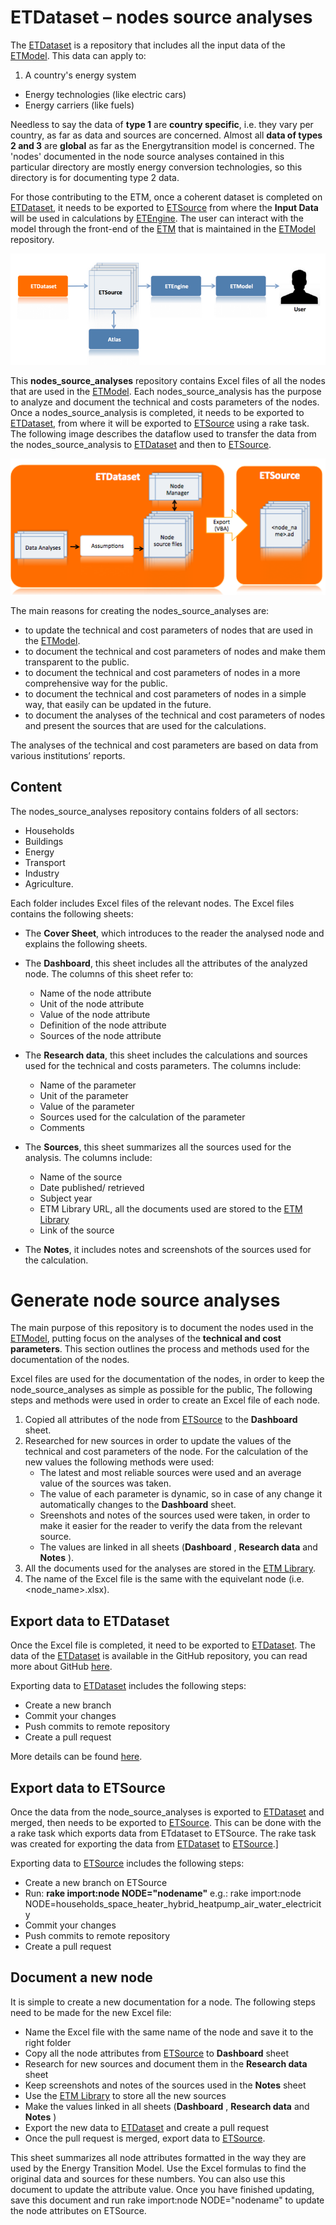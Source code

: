 # ETDataset – nodes source analyses

The [ETDataset](https://github.com/quintel/etdataset-public) is a repository that includes all the input data of the [ETModel](https://github.com/quintel/etmodel). This data can apply to:

1. A country's energy system 
- Energy technologies (like electric cars)
- Energy carriers (like fuels)

Needless to say the data of **type 1** are **country specific**, i.e. they vary per country, as far as data and sources are concerned. Almost all **data of types 2 and 3** are **global** as far as the Energytransition model is concerned. The 'nodes' documented in the node source analyses contained in this particular directory are mostly energy conversion technologies, so this directory is for documenting type 2 data. 

For those contributing to the ETM, once a coherent dataset is completed on [ETDataset](https://github.com/quintel/etdataset-public), it needs to be exported to [ETSource](https://github.com/quintel/etsource) from where the **Input Data** will be used in calculations by [ETEngine](https://github.com/quintel/etengine). The user can interact with the model through the front-end of the [ETM](http://www.et-model.com) that is maintained in the [ETModel](https://github.com/quintel/etmodel) repository.

![ETDataset dataflow](../documentation/ETDataset_dataflow.png)

This **nodes\_source\_analyses** repository contains Excel files of all the nodes that are used in the [ETModel](https://github.com/quintel/etmodel). Each nodes\_source\_analysis has the purpose to analyze and document the technical and costs parameters of the nodes. Once a nodes\_source\_analysis is completed, it needs to be exported to [ETDataset](https://github.com/quintel/etdataset), from where it will be exported to [ETSource](https://github.com/quintel/etsource) using a rake task. The following image describes the dataflow used to transfer the data from the nodes\_source\_analysis to [ETDataset](https://github.com/quintel/etdataset-public) and then to [ETSource](https://github.com/quintel/etsource).

![node_source_analysis dataflow](../documentation/node_source_analyses.png)

The main reasons for creating the nodes\_source\_analyses are:

- 	to update the technical and cost parameters of nodes that are used in the [ETModel](https://github.com/quintel/etmodel).
- to document the technical and cost parameters of nodes and make them transparent to the public. 
- to document the technical and cost parameters of nodes in a more comprehensive way for the public.
- to document the technical and cost parameters of nodes in a simple way, that easily can be updated in the future.
- to document the analyses of the technical and cost parameters of nodes and present the sources that are used for the calculations. 

The analyses of the technical and cost parameters are based on data from various institutions’ reports.

## Content

The nodes\_source\_analyses repository contains folders of all sectors:

- Households
- Buildings
- Energy
- Transport
- Industry
- Agriculture.

Each folder includes Excel files of the relevant nodes. The Excel files contains the following sheets:

- The **Cover Sheet**, which introduces to the reader the analysed node and explains the following sheets.
- The **Dashboard**, this sheet includes all the attributes of the analyzed node. The columns of this sheet refer to:
  - Name of the node attribute
  - Unit of the node attribute
  - Value of the node attribute
  - Definition of the node attribute
  - Sources of the node attribute

- The **Research data**, this sheet includes the calculations and sources used for the technical and costs parameters. The columns include:
  - Name of the parameter
  - Unit of the parameter
  - Value of the parameter
  - Sources used for the calculation of the parameter
  - Comments
- The **Sources**, this sheet summarizes all the sources used for the analysis. The columns include:
   -   Name of the source
   -   Date published/ retrieved
   -   Subject year
   -   ETM Library URL, all the documents used are stored to the [ETM Library](http://refman.et-model.com/)
   -   Link of the source
- The **Notes**, it includes notes and screenshots of the sources used for the calculation. 


# Generate node source analyses
The main purpose of this repository is to document the nodes used in the  [ETModel](https://github.com/quintel/etmodel), putting focus on the analyses of the **technical and cost parameters**. This section outlines the process and methods used for the documentation of the nodes.


Excel files are used for the documentation of the nodes, in order to keep the node\_source\_analyses as simple as possible for the public, The following steps and methods were used in order to create an Excel file of each node.
1.  Copied all attributes of the node from [ETSource](https://github.com/quintel/etsource) to the **Dashboard** sheet.
2.	Researched for new sources in order to update the values of the technical and cost parameters of the node. For the calculation of the new values the following methods were used:
     - The latest and most reliable sources were used and an average value of the sources was taken.
    - The value of each parameter is dynamic, so in case of any change it automatically changes to the **Dashboard** sheet.
    - Sreenshots and notes  of the sources used were taken, in order to make it easier for the reader to verify the data from the relevant source.
    - The values are linked in all sheets (**Dashboard** , **Research data** and **Notes**  ).
3.  All the documents used for the analyses are stored in the [ETM Library](http://refman.et-model.com/). 
4. The name of the Excel file is the same with the equivelant node (i.e. <node_name>.xlsx).



## Export data to ETDataset
Once the Excel file is completed, it need to be exported to [ETDataset](https://github.com/quintel/etdataset-public). The data of the [ETDataset](https://github.com/quintel/etdataset-public) is available in the GitHub repository, you can read more about GitHub  [here](https://guides.github.com/introduction/getting-your-project-on-github/index.html). 

Exporting data to  [ETDataset](https://github.com/quintel/etdataset-public) includes the following steps:

 - Create a new branch
 - Commit your changes
 - Push commits to remote repository
 - Create a pull request

 More details can be found [here](https://github.com/quintel/etdataset-public/blob/master/README.md).

 
## Export data to ETSource
Once the data from the node\_source\_analyses is exported to [ETDataset](https://github.com/quintel/etdataset-public) and merged, then needs to be exported to [ETSource](https://github.com/quintel/etsource). This can be done with the a rake task which exports data from ETdataset to ETSource. The rake task was created for exporting the data from [ETDataset](https://github.com/quintel/etdataset-public) to [ETSource](https://github.com/quintel/etsource).]
 
Exporting data to  [ETSource](https://github.com/quintel/etsource) includes the following steps:

 - Create a new branch on ETSource
 - Run: **rake import:node NODE="nodename"**
e.g.: rake import:node NODE=households\_space\_heater_hybrid\_heatpump\_air\_water\_electricity
 - Commit your changes
 - Push commits to remote repository
 - Create a pull request
 
 
## Document a new node

It is simple to create a new documentation for a node. The following steps need to be made for the new Excel file:

 -  Name the Excel file with the same name of the node and save it to the right folder
 -  Copy all the node attributes from [ETSource](https://github.com/quintel/etsource) to **Dashboard** sheet
 -  Research for new sources and document them in the **Research data** sheet
 -  Keep screenshots and notes of the sources used in the **Notes** sheet
 -  Use the [ETM Library](http://refman.et-model.com/) to store all the new sources
 -  Make the values linked in all sheets (**Dashboard** , **Research data** and **Notes** )
 -  Export the new data to [ETDataset](https://github.com/quintel/etdataset-public) and create a pull request
 -  Once the pull request is merged, export data to [ETSource](https://github.com/quintel/etsource). 
 
 
 
 This sheet summarizes all node attributes formatted in the way they are used by the Energy Transition Model. Use the Excel formulas to find the original data and sources for these numbers. You can also use this document to update the attribute value. Once you have finished updating, save this document and run rake import:node NODE="nodename" to update the node attributes on ETSource. 













